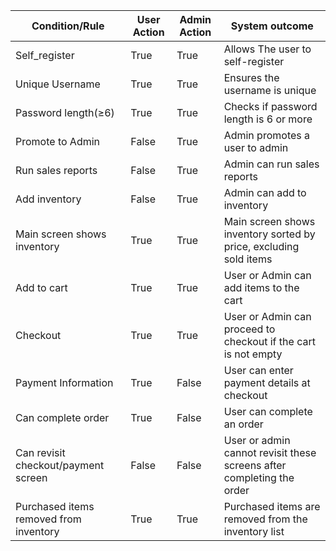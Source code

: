 | Condition/Rule  | User Action  | Admin Action | System outcome  |
|-----------|-----------|-----------|-----------|
| Self_register |True |True | Allows The user to self-register|
| Unique Username | True | True | Ensures the username is unique |
| Password length(≥6)| True| True | Checks if password length is 6 or more|
| Promote to Admin| False | True| Admin promotes a user to admin |
| Run sales reports | False | True | Admin can run sales reports|
| Add inventory | False| True | Admin can add to inventory |
| Main screen shows inventory  | True | True| Main screen shows inventory sorted by price, excluding sold items |
| Add to cart|True |True| User or Admin can add items to the cart|
| Checkout | True | True |User or Admin can proceed to checkout if the cart is not empty  |
| Payment Information | True | False | User can enter payment details at checkout|
| Can complete order |True | False | User can complete an order|
| Can revisit checkout/payment screen | False | False | User or admin cannot revisit these screens after completing the order |
| Purchased items removed from inventory| True  | True|Purchased items are removed from the inventory list|
